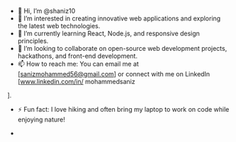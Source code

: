 - 👋 Hi, I’m @shaniz10
- 👀 I’m interested in creating innovative web applications and exploring the latest web technologies.
- 🌱 I’m currently learning React, Node.js, and responsive design principles.
- 💞️ I’m looking to collaborate on open-source web development projects, hackathons, and front-end development.
- 📫 How to reach me: You can email me at [sanizmohammed56@gmail.com] or connect with me on LinkedIn [www.linkedin.com/in/
mohammedsaniz

].
- ⚡ Fun fact: I love hiking and often bring my laptop to work on code while enjoying nature!

- 

<!---
shaniz10/shaniz10 is a ✨ special ✨ repository because its `README.md` (this file) appears on your GitHub profile.
You can click the Preview link to take a look at your changes.
--->
